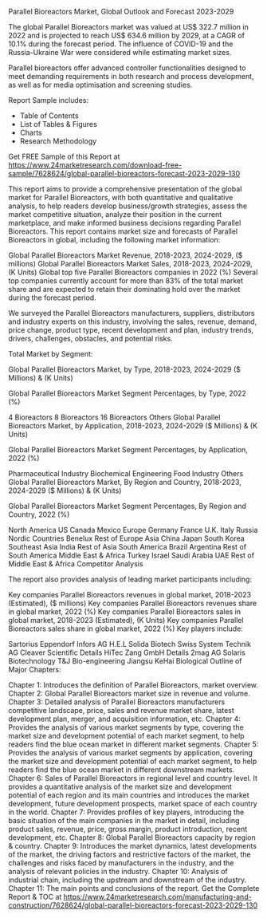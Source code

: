 Parallel Bioreactors Market, Global Outlook and Forecast 2023-2029

The global Parallel Bioreactors market was valued at US$ 322.7 million in 2022 and is projected to reach US$ 634.6 million by 2029, at a CAGR of 10.1% during the forecast period. The influence of COVID-19 and the Russia-Ukraine War were considered while estimating market sizes.

Parallel bioreactors offer advanced controller functionalities designed to meet demanding requirements in both research and process development, as well as for media optimisation and screening studies.

Report Sample includes:
- Table of Contents
- List of Tables & Figures
- Charts
- Research Methodology

Get FREE Sample of this Report at https://www.24marketresearch.com/download-free-sample/7628624/global-parallel-bioreactors-forecast-2023-2029-130

This report aims to provide a comprehensive presentation of the global market for Parallel Bioreactors, with both quantitative and qualitative analysis, to help readers develop business/growth strategies, assess the market competitive situation, analyze their position in the current marketplace, and make informed business decisions regarding Parallel Bioreactors. This report contains market size and forecasts of Parallel Bioreactors in global, including the following market information:

Global Parallel Bioreactors Market Revenue, 2018-2023, 2024-2029, ($ millions)
Global Parallel Bioreactors Market Sales, 2018-2023, 2024-2029, (K Units)
Global top five Parallel Bioreactors companies in 2022 (%)
Several top companies currently account for more than 83% of the total market share and are expected to retain their dominating hold over the market during the forecast period.

We surveyed the Parallel Bioreactors manufacturers, suppliers, distributors and industry experts on this industry, involving the sales, revenue, demand, price change, product type, recent development and plan, industry trends, drivers, challenges, obstacles, and potential risks.

Total Market by Segment:

Global Parallel Bioreactors Market, by Type, 2018-2023, 2024-2029 ($ Millions) & (K Units)

Global Parallel Bioreactors Market Segment Percentages, by Type, 2022 (%)

4 Bioreactors
8 Bioreactors
16 Bioreactors
Others
Global Parallel Bioreactors Market, by Application, 2018-2023, 2024-2029 ($ Millions) & (K Units)

Global Parallel Bioreactors Market Segment Percentages, by Application, 2022 (%)

Pharmaceutical Industry
Biochemical Engineering
Food Industry
Others
Global Parallel Bioreactors Market, By Region and Country, 2018-2023, 2024-2029 ($ Millions) & (K Units)

Global Parallel Bioreactors Market Segment Percentages, By Region and Country, 2022 (%)

North America
US
Canada
Mexico
Europe
Germany
France
U.K.
Italy
Russia
Nordic Countries
Benelux
Rest of Europe
Asia
China
Japan
South Korea
Southeast Asia
India
Rest of Asia
South America
Brazil
Argentina
Rest of South America
Middle East & Africa
Turkey
Israel
Saudi Arabia
UAE
Rest of Middle East & Africa
Competitor Analysis

The report also provides analysis of leading market participants including:

Key companies Parallel Bioreactors revenues in global market, 2018-2023 (Estimated), ($ millions)
Key companies Parallel Bioreactors revenues share in global market, 2022 (%)
Key companies Parallel Bioreactors sales in global market, 2018-2023 (Estimated), (K Units)
Key companies Parallel Bioreactors sales share in global market, 2022 (%)
Key players include:

Sartorius
Eppendorf
Infors AG
H.E.L
Solida Biotech
Swiss System Technik AG
Cleaver Scientific Details
HiTec Zang GmbH Details
2mag AG
Solaris Biotechnology
T&J Bio-engineering
Jiangsu KeHai Biological
Outline of Major Chapters:

Chapter 1: Introduces the definition of Parallel Bioreactors, market overview.
Chapter 2: Global Parallel Bioreactors market size in revenue and volume.
Chapter 3: Detailed analysis of Parallel Bioreactors manufacturers competitive landscape, price, sales and revenue market share, latest development plan, merger, and acquisition information, etc.
Chapter 4: Provides the analysis of various market segments by type, covering the market size and development potential of each market segment, to help readers find the blue ocean market in different market segments.
Chapter 5: Provides the analysis of various market segments by application, covering the market size and development potential of each market segment, to help readers find the blue ocean market in different downstream markets.
Chapter 6: Sales of Parallel Bioreactors in regional level and country level. It provides a quantitative analysis of the market size and development potential of each region and its main countries and introduces the market development, future development prospects, market space of each country in the world.
Chapter 7: Provides profiles of key players, introducing the basic situation of the main companies in the market in detail, including product sales, revenue, price, gross margin, product introduction, recent development, etc.
Chapter 8: Global Parallel Bioreactors capacity by region & country.
Chapter 9: Introduces the market dynamics, latest developments of the market, the driving factors and restrictive factors of the market, the challenges and risks faced by manufacturers in the industry, and the analysis of relevant policies in the industry.
Chapter 10: Analysis of industrial chain, including the upstream and downstream of the industry.
Chapter 11: The main points and conclusions of the report.
Get the Complete Report & TOC at https://www.24marketresearch.com/manufacturing-and-construction/7628624/global-parallel-bioreactors-forecast-2023-2029-130
